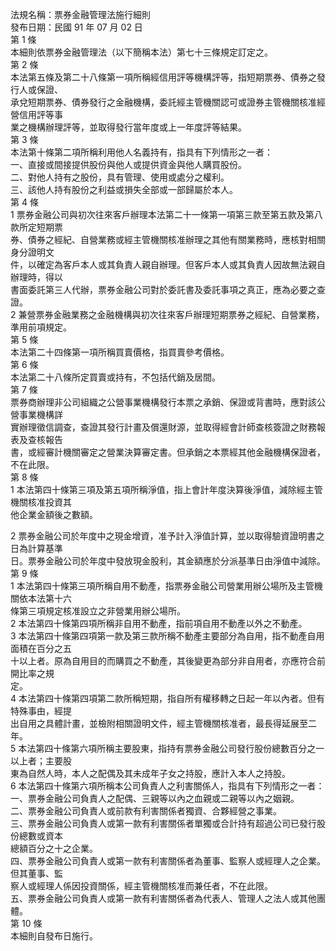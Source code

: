 法規名稱：票券金融管理法施行細則  
發布日期：民國 91 年 07 月 02 日  
第 1 條  
本細則依票券金融管理法（以下簡稱本法）第七十三條規定訂定之。  
第 2 條  
本法第五條及第二十八條第一項所稱經信用評等機構評等，指短期票券、債券之發行人或保證、  
承兌短期票券、債券發行之金融機構，委託經主管機關認可或證券主管機關核准經營信用評等事  
業之機構辦理評等，並取得發行當年度或上一年度評等結果。  
第 3 條  
本法第十條第二項所稱利用他人名義持有，指具有下列情形之一者：  
一、直接或間接提供股份與他人或提供資金與他人購買股份。  
二、對他人持有之股份，具有管理、使用或處分之權利。  
三、該他人持有股份之利益或損失全部或一部歸屬於本人。  
第 4 條  
1 票券金融公司與初次往來客戶辦理本法第二十一條第一項第三款至第五款及第八款所定短期票  
券、債券之經紀、自營業務或經主管機關核准辦理之其他有關業務時，應核對相關身分證明文  
件，以確定為客戶本人或其負責人親自辦理。但客戶本人或其負責人因故無法親自辦理時，得以  
書面委託第三人代辦，票券金融公司對於委託書及委託事項之真正，應為必要之查證。  
2 兼營票券金融業務之金融機構與初次往來客戶辦理短期票券之經紀、自營業務，準用前項規定。  
第 5 條  
本法第二十四條第一項所稱買賣價格，指買賣參考價格。  
第 6 條  
本法第二十八條所定買賣或持有，不包括代銷及居間。  
第 7 條  
票券商辦理非公司組織之公營事業機構發行本票之承銷、保證或背書時，應對該公營事業機構詳  
實辦理徵信調查，查證其發行計畫及償還財源，並取得經會計師查核簽證之財務報表及查核報告  
書，或經審計機關審定之營業決算審定書。但承銷之本票經其他金融機構保證者，不在此限。  
第 8 條  
1 本法第四十條第三項及第五項所稱淨值，指上會計年度決算後淨值，減除經主管機關核准投資其  
他企業金額後之數額。  


2 票券金融公司於年度中之現金增資，准予計入淨值計算，並以取得驗資證明書之日為計算基準  
日。票券金融公司於年度中發放現金股利，其金額應於分派基準日由淨值中減除。  
第 9 條  
1 本法第四十條第三項所稱自用不動產，指票券金融公司營業用辦公場所及主管機關依本法第十六  
條第三項規定核准設立之非營業用辦公場所。  
2 本法第四十條第四項所稱非自用不動產，指前項自用不動產以外之不動產。  
3 本法第四十條第四項第一款及第三款所稱不動產主要部分為自用，指不動產自用面積在百分之五  
十以上者。原為自用目的而購買之不動產，其後變更為部分非自用者，亦應符合前開比率之規  
定。  
4 本法第四十條第四項第二款所稱短期，指自所有權移轉之日起一年以內者。但有特殊事由，經提  
出自用之具體計畫，並檢附相關證明文件，經主管機關核准者，最長得延展至二年。  
5 本法第四十條第六項所稱主要股東，指持有票券金融公司發行股份總數百分之一以上者；主要股  
東為自然人時，本人之配偶及其未成年子女之持股，應計入本人之持股。  
6 本法第四十條第六項所稱本公司負責人之利害關係人，指具有下列情形之一者：  
一、票券金融公司負責人之配偶、三親等以內之血親或二親等以內之姻親。  
二、票券金融公司負責人或前款有利害關係者獨資、合夥經營之事業。  
三、票券金融公司負責人或第一款有利害關係者單獨或合計持有超過公司已發行股份總數或資本  
總額百分之十之企業。  
四、票券金融公司負責人或第一款有利害關係者為董事、監察人或經理人之企業。但其董事、監  
察人或經理人係因投資關係，經主管機關核准而兼任者，不在此限。  
五、票券金融公司負責人或第一款有利害關係者為代表人、管理人之法人或其他團體。  
第 10 條  
本細則自發布日施行。  


